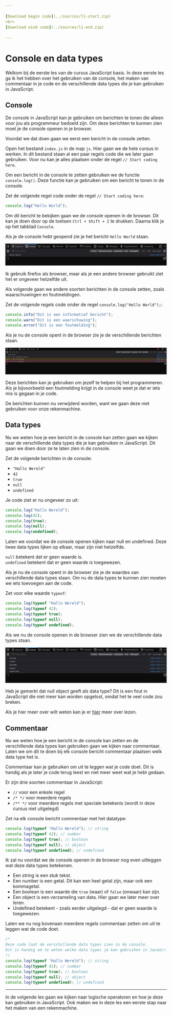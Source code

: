 ```yaml
---

[Download begin code](../sources/l1-start.zip)
<br>
[Download eind code](../sources/l1-end.zip)

---
```


# Console en data types

Welkom bij de eerste les van de cursus JavaScript basis.
In deze eerste les ga ik het hebben over het gebruiken van de console, het maken van commentaar in je code
en de verschillende data types die je kan gebruiken in JavaScript.

## Console

De console in JavaScript kan je gebruiken om berichten te tonen die alleen voor jou als programmeur bedoeld zijn.
Om deze berichten te kunnen zien moet je de console openen in je browser.

Voordat we dat doen gaan we eerst een bericht in de console zetten.

Open het bestand `index.js` in de map `js`. Hier gaan we de hele cursus in werken.
In dit bestand staan al een paar regels code die we later gaan gebruiken.
Voor nu kan je alles plaatsen onder de regel `// Start coding here`.

Om een bericht in de console te zetten gebruiken we de functie `console.log()`.
Deze functie kan je gebruiken om een bericht te tonen in de console.

Zet de volgende regel code onder de regel `// Start coding here`:

```js
console.log("Hello World");
```

Om dit bericht te bekijken gaan we de console openen in de browser.
Dit kan je doen door op de toetsen `Ctrl + Shift + I` te drukken.
Daarna klik je op het tabblad `Console`.

Als je de console hebt geopend zie je het bericht `Hello World` staan.

![Console](../images/l1-hello-world-console.png)

Ik gebruik firefox als browser, maar als je een andere browser gebruikt ziet het er ongeveer hetzelfde uit.

Als volgende gaan we andere soorten berichten in de console zetten, zoals waarschuwingen en foutmeldingen.

Zet de volgende regels code onder de regel `console.log("Hello World");`:

```js
console.info("Dit is een informatief bericht");
console.warn("Dit is een waarschuwing");
console.error("Dit is een foutmelding");
```

Als je nu de console opent in de browser zie je de verschillende berichten staan.

![Console](../images/l1-console-functions.png)

Deze berichten kan je gebruiken om jezelf te helpen bij het programmeren.
Als je bijvoorbeeld een foutmelding krijgt in de console weet je dat er iets mis is gegaan in je code.

De berichten kunnen nu verwijderd worden, want we gaan deze niet gebruiken voor onze rekenmachine.

## Data types

Nu we weten hoe je een bericht in de console kan zetten gaan we kijken naar de verschillende data types die je kan gebruiken in JavaScript.
Dit gaan we doen door ze te laten zien in de console.

Zet de volgende berichten in de console:
- `"Hallo Wereld"`
- `42`
- `true`
- `null`
- `undefined`

Je code ziet er nu ongeveer zo uit:

```js
console.log("Hallo Wereld");
console.log(42);
console.log(true);
console.log(null);
console.log(undefined);
```

Laten we voordat we de console openen kijken naar null en undefined.
Deze twee data types lijken op elkaar, maar zijn niet hetzelfde.

`null` betekent dat er geen waarde is.  
`undefined` betekent dat er geen waarde is toegewezen.

Als je nu de console opent in de browser zie je de waardes van verschillende data types staan.
Om nu de data types te kunnen zien moeten we iets toevoegen aan de code.

Zet voor elke waarde `typeof`:

```js
console.log(typeof "Hallo Wereld");
console.log(typeof 42);
console.log(typeof true);
console.log(typeof null);
console.log(typeof undefined);
```

Als we nu de console openen in de browser zien we de verschillende data types staan.

![Console](../images/l1-console-typeof.png)

Heb je gemerkt dat null object geeft als data type?
Dit is een fout in JavaScript die niet meer kan worden opgelost, omdat het te veel code zou breken.

Als je hier meer over wilt weten kan je er [hier](https://2ality.com/2013/10/typeof-null.html) meer over lezen.

## Commentaar

Nu we weten hoe je een bericht in de console kan zetten en de verschillende data types kan gebruiken gaan we kijken naar commentaar.
Laten we om dit te doen bij elk console bericht commentaar plaatsen welk data type het is.

Commentaar kan je gebruiken om uit te leggen wat je code doet.
Dit is handig als je later je code terug leest en niet meer weet wat je hebt gedaan.

Er zijn drie soorten commentaar in JavaScript:
- `//` voor een enkele regel
- `/* */` voor meerdere regels
- `/** */` voor meerdere regels met speciale betekenis (wordt in deze cursus niet uitgelegd)

Zet na elk console bericht commentaar met het datatype:

```js
console.log(typeof "Hallo Wereld"); // string
console.log(typeof 42); // number
console.log(typeof true); // boolean
console.log(typeof null); // object
console.log(typeof undefined); // undefined
```

Ik zal nu voordat we de console openen in de browser nog even uitleggen wat deze data types betekenen.

- Een string is een stuk tekst.
- Een number is een getal. Dit kan een heel getal zijn, maar ook een kommagetal.
- Een boolean is een waarde die `true` (waar) of `false` (onwaar) kan zijn.
- Een object is een verzameling van data. Hier gaan we later meer over leren.
- Undefined betekent - zoals eerder uitgelegd - dat er geen waarde is toegewezen.

Laten we nu nog bovenaan meerdere regels commentaar zetten om uit te leggen wat de code doet.

```js
/*
Deze code laat de verschillende data types zien in de console.
Dit is handig om te weten welke data types je kan gebruiken in JavaScript.
*/
console.log(typeof "Hallo Wereld"); // string
console.log(typeof 42); // number
console.log(typeof true); // boolean
console.log(typeof null); // object
console.log(typeof undefined); // undefined
```

---

In de volgende les gaan we kijken naar logische operatoren en hoe je deze kan gebruiken in JavaScript.
Ook maken we in deze les een eerste stap naar het maken van een rekenmachine.